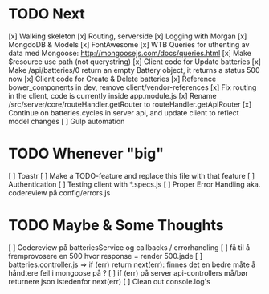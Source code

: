 # TODO Next
[x] Walking skeleton
[x] Routing, serverside
[x] Logging with Morgan
[x] MongdoDB & Models
[x] FontAwesome
[x] WTB Queries for uthenting av data med Mongoose: http://mongoosejs.com/docs/queries.html
[x] Make $resource use path (not querystring)
[x] Client code for Update batteries
[x] Make /api/batteries/0 return an empty Battery object, it returns a status 500 now
[x] Client code for Create & Delete batteries
[x] Reference bower_components in dev, remove client/vendor-references
[x] Fix routing in the client, code is currently inside app.module.js
[x] Rename /src/server/core/routeHandler.getRouter to routeHandler.getApiRouter
[x] Continue on batteries.cycles in server api, and update client to reflect model changes
[ ] Gulp automation

# TODO Whenever "big"
[ ] Toastr
[ ] Make a TODO-feature and replace this file with that feature
[ ] Authentication
[ ] Testing client with *.specs.js
[ ] Proper Error Handling aka. codereview på config/errors.js

# TODO Maybe & Some Thoughts
[ ] Codereview på batteriesService og callbacks / errorhandling
[ ] få til å fremprovosere en 500 hvor response = render 500.jade 
[ ] batteries.controller.js => if (err) return next(err): finnes det en bedre måte å håndtere feil i mongoose på ?
[ ] if (err) på server api-controllers må/bør returnere json istedenfor next(err)
[ ] Clean out console.log's